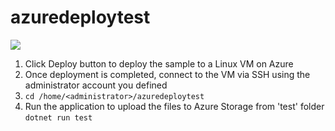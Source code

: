 # azuredeploytest

<a href="https://portal.azure.com/#create/Microsoft.Template/uri/https%3A%2F%2Fraw.githubusercontent.com%2Fseguler%2Fazuredeploytest%2Fmaster%2Fazuredeploy.json" target="_blank">
    <img src="http://azuredeploy.net/deploybutton.png"/>
</a>

1. Click Deploy button to deploy the sample to a Linux VM on Azure
2. Once deployment is completed, connect to the VM via SSH using the administrator account you defined
3. `cd /home/<administrator>/azuredeploytest`
4. Run the application to upload the files to Azure Storage from 'test' folder
`dotnet run test`
